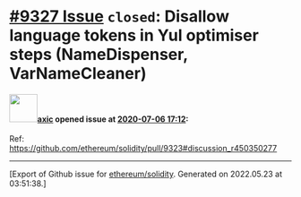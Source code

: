 # [\#9327 Issue](https://github.com/ethereum/solidity/issues/9327) `closed`: Disallow language tokens in Yul optimiser steps (NameDispenser, VarNameCleaner)

#### <img src="https://avatars.githubusercontent.com/u/20340?v=4" width="50">[axic](https://github.com/axic) opened issue at [2020-07-06 17:12](https://github.com/ethereum/solidity/issues/9327):

Ref: https://github.com/ethereum/solidity/pull/9323#discussion_r450350277




-------------------------------------------------------------------------------



[Export of Github issue for [ethereum/solidity](https://github.com/ethereum/solidity). Generated on 2022.05.23 at 03:51:38.]
